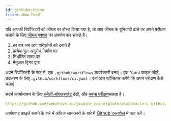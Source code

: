 ```yaml
---
id: githubactions
title: जीथब क्रियाएँ
---
```


यदि आपकी रिपॉजिटरी को जीथब पर होस्ट किया गया है, तो आप जीथब के बुनियादी ढांचे पर अपने परीक्षण चलाने के लिए [जीथब एक्शन](https://docs.github.com/en/actions/getting-started-with-github-actions/about-github-actions#about-github-actions) का उपयोग कर सकते हैं।

1. हर बार जब आप परिवर्तनों को दबाते हैं
2. प्रत्येक पुल अनुरोध निर्माण पर
3. निर्धारित समय पर
4. मैनुअल ट्रिगर द्वारा

अपने रिपॉजिटरी के रूट में, एक `.github/workflows` डायरेक्टरी बनाएं। एक Yaml फ़ाइल जोड़ें, उदाहरण के लिए `.github/workflows/ci.yaml`। वहां आप कॉन्फ़िगर करेंगे कि अपने परीक्षण कैसे चलाएं।

संदर्भ कार्यान्वयन के लिए [चमेली-बॉयलरप्लेट](https://github.com/webdriverio/jasmine-boilerplate/blob/master/.github/workflows/ci.yaml) देखें, और [नमूना परीक्षण](https://github.com/webdriverio/jasmine-boilerplate/actions?query=workflow%3ACI)चलता है।

```yaml reference
https://github.com/webdriverio/jasmine-boilerplate/blob/master/.github/workflows/ci.yaml
```

कार्यप्रवाह फ़ाइलें बनाने के बारे में अधिक जानकारी के बारे में [Github दस्तावेज़](https://docs.github.com/en/actions/configuring-and-managing-workflows/configuring-a-workflow#creating-a-workflow-file) में पता करें।
